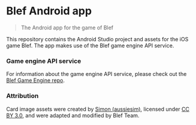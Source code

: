 # Blef Android app
> The Android app for the game of Blef

This repository contains the Android Studio project and assets for the iOS game Blef. The app makes use of the Blef game engine API service.

### Game engine API service

For information about the game engine API service, please check out the [Blef Game Engine repo](https://github.com/Blef-team/blef_game_engine).

### Attribution
Card image assets were created by [Simon (aussiesim)](https://game-icons.net), licensed under [CC BY 3.0](https://creativecommons.org/licenses/by/3.0/), and were adapted and modified by Blef Team.
